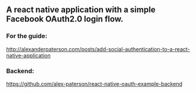 ## A react native application with a simple Facebook OAuth2.0 login flow.

### For the guide:

http://alexanderpaterson.com/posts/add-social-authentication-to-a-react-native-application

### Backend:

https://github.com/alex-paterson/react-native-oauth-example-backend
